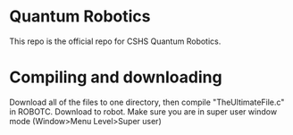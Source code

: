 # Quantum Robotics
This repo is the official repo for CSHS Quantum Robotics. 
# Compiling and downloading
Download all of the files to one directory, then compile "TheUltimateFile.c" in ROBOTC. Download to robot.
Make sure you are in super user window mode (Window>Menu Level>Super user)
